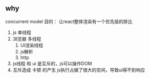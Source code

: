 ## why
  concurrent model
  目的： 让react整体渲染有一个优先级的排比
  1. js 单线程
  2. 浏览器 多线程
     1. UI渲染线程
     2. js解析
     3. http
  3. js线程 和 ui 是互斥的，js可以操作DOM
  4. 互斥造成 卡顿 的产生 js执行占据了很大的空间，导致ui得不到响应